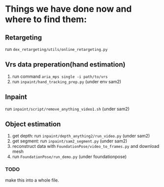 # Things we have done now and where to find them:
  ## Retargeting
  run `dex_retargeting/utils/online_retargeting.py`
  ## Vrs data preperation(hand estimation)
  1. run command `aria_mps single -i path/to/vrs` 
  2. run `inpaint/hand_tracking_prep.py` (under env sam2)
  ## Inpaint
  run `inpaint/script/remove_anything_video1.sh` (under sam2)
  ## Object estimation
  1. get depth: run `inpaint/depth_anything2/run_video.py` (under sam2)
  2. get segment: run `inpaint/sam2_segment.py` (under sam2)
  3. reconstruct data with `FoundationPose/video_to_frames.py` and download mesh
  4. run `FoundationPose/run_demo.py` (under foundationpose)
  ### TODO ###
  make this into a whole file.
